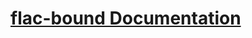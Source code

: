 # [flac-bound Documentation](https://rawcdn.githack.com/nabijaczleweli/flac-bound/doc/flav_bound/index.html)
